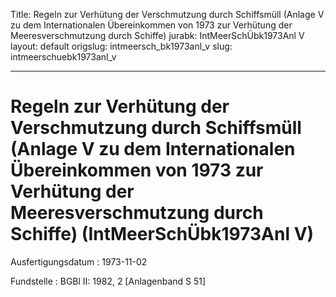 Title: Regeln zur Verhütung der Verschmutzung durch Schiffsmüll (Anlage V zu dem Internationalen
  Übereinkommen von 1973 zur Verhütung der Meeresverschmutzung durch Schiffe)
jurabk: IntMeerSchÜbk1973Anl V
layout: default
origslug: intmeersch_bk1973anl_v
slug: intmeerschuebk1973anl_v

---

# Regeln zur Verhütung der Verschmutzung durch Schiffsmüll (Anlage V zu dem Internationalen Übereinkommen von 1973 zur Verhütung der Meeresverschmutzung durch Schiffe) (IntMeerSchÜbk1973Anl V)

Ausfertigungsdatum
:   1973-11-02

Fundstelle
:   BGBl II: 1982, 2 [Anlagenband S 51]

